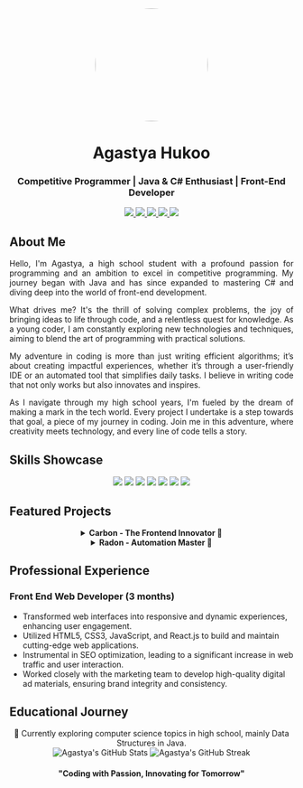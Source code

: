 <div align="center">
  <img src="https://avatars.githubusercontent.com/u/136306593?v=4" width="200" height="200" style="border-radius:50%">
  <h1>Agastya Hukoo</h1>
  <h3>Competitive Programmer | Java & C# Enthusiast | Front-End Developer</h3>
</div>

<p align="center">
  <a href="https://youtube.com/@Agastya-Hukoo">
    <img src="https://img.shields.io/badge/YouTube-FF0000?style=for-the-badge&logo=youtube&logoColor=white" />
  </a>
  <a href="https://twitter.com/agastyahukoo">
    <img src="https://img.shields.io/badge/Twitter-1DA1F2?style=for-the-badge&logo=twitter&logoColor=white" />
  </a>
  <a href="https://instagram.com/agastyahukoo">
    <img src="https://img.shields.io/badge/Instagram-E4405F?style=for-the-badge&logo=instagram&logoColor=white" />
  </a>
  <a href="https://leetcode.com/agastyahukoo">
    <img src="https://img.shields.io/badge/LeetCode-FFA116?style=for-the-badge&logo=leetcode&logoColor=black" />
  </a>
  <a href="https://www.codechef.com/users/agastya_hukoo">
    <img src="https://img.shields.io/badge/CodeChef-5B4638?style=for-the-badge&logo=codechef&logoColor=white" />
  </a>
</p>

## About Me

<div align="justify">
  Hello, I'm Agastya, a high school student with a profound passion for programming and an ambition to excel in competitive programming. My journey began with Java and has since expanded to mastering C# and diving deep into the world of front-end development. 

  What drives me? It's the thrill of solving complex problems, the joy of bringing ideas to life through code, and a relentless quest for knowledge. As a young coder, I am constantly exploring new technologies and techniques, aiming to blend the art of programming with practical solutions. 

  My adventure in coding is more than just writing efficient algorithms; it’s about creating impactful experiences, whether it’s through a user-friendly IDE or an automated tool that simplifies daily tasks. I believe in writing code that not only works but also innovates and inspires.

  As I navigate through my high school years, I'm fueled by the dream of making a mark in the tech world. Every project I undertake is a step towards that goal, a piece of my journey in coding. Join me in this adventure, where creativity meets technology, and every line of code tells a story.
</div>

## Skills Showcase

<div align="center">
  <img src="https://img.shields.io/badge/-Java-007396?style=flat&logo=java&logoColor=white" />
  <img src="https://img.shields.io/badge/-C%23-239120?style=flat&logo=c-sharp&logoColor=white" />
  <img src="https://img.shields.io/badge/-HTML5-E34F26?style=flat&logo=html5&logoColor=white" />
  <img src="https://img.shields.io/badge/-CSS3-1572B6?style=flat&logo=css3&logoColor=white" />
  <img src="https://img.shields.io/badge/-JavaScript-F7DF1E?style=flat&logo=javascript&logoColor=white" />
  <img src="https://img.shields.io/badge/-React-61DAFB?style=flat&logo=react&logoColor=white" />
  <img src="https://img.shields.io/badge/-Node.js-339933?style=flat&logo=nodedotjs&logoColor=white" />
</div>

## Featured Projects

<div align="center">
  <details>
    <summary><b>Carbon - The Frontend Innovator 🚀</b></summary>
    <p>
      Carbon redefines the frontend development experience. It's an intuitive IDE offering real-time HTML editing and a host of customizable themes, catering to both novice and seasoned developers.
    </p>
  </details>

  <details>
    <summary><b>Radon - Automation Master 🤖</b></summary>
    <p>
      Radon is a versatile, open-source automated mouse clicker for Windows. It boasts a user-friendly interface, customizable settings, and is designed to streamline and automate repetitive tasks efficiently.
    </p>
  </details>
</div>

## Professional Experience

### Front End Web Developer (3 months)

- Transformed web interfaces into responsive and dynamic experiences, enhancing user engagement.
- Utilized HTML5, CSS3, JavaScript, and React.js to build and maintain cutting-edge web applications.
- Instrumental in SEO optimization, leading to a significant increase in web traffic and user interaction.
- Worked closely with the marketing team to develop high-quality digital ad materials, ensuring brand integrity and consistency.

## Educational Journey

<div align="center">
  📖 Currently exploring computer science topics in high school, mainly Data Structures in Java.
</div>

<div align="center">
  <img src="https://github-readme-stats.vercel.app/api?username=agastyahukoo&show_icons=true&theme=github_dark" alt="Agastya's GitHub Stats" />
  <img src="https://github-readme-streak-stats.herokuapp.com/?user=agastyahukoo&theme=dark" alt="Agastya's GitHub Streak" />
</div>

<div align="center">
  <h4>"Coding with Passion, Innovating for Tomorrow"</h4>
</div>
